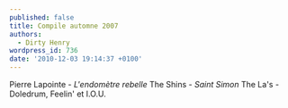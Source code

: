 ```yaml
---
published: false
title: Compile automne 2007
authors:
  - Dirty Henry
wordpress_id: 736
date: '2010-12-03 19:14:37 +0100'
---
```

Pierre Lapointe - <em>L'endomètre rebelle</em>
The Shins - <em>Saint Simon</em>
The La's - Doledrum, Feelin' et I.O.U.

